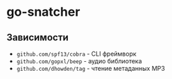 # go-snatcher

## Зависимости

- `github.com/spf13/cobra` - CLI фреймворк
- `github.com/gopxl/beep` - аудио библиотека
- `github.com/dhowden/tag` - чтение метаданных MP3